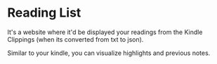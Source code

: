 # Reading List

It's a website where it'd be displayed your readings from the Kindle Clippings (when its converted from txt to json).

Similar to your kindle, you can visualize highlights and previous notes.
